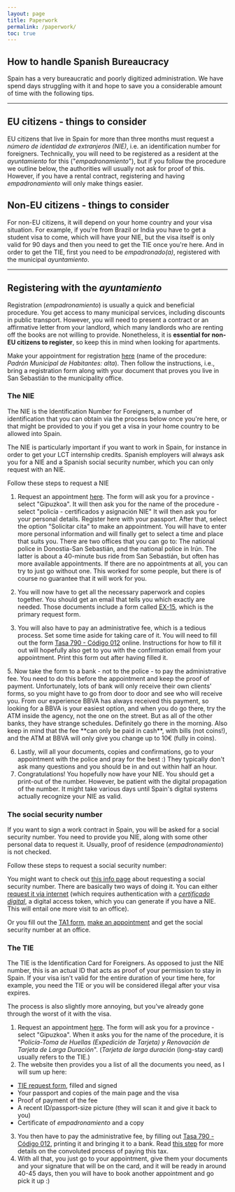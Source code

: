 ```yaml
---
layout: page
title: Paperwork
permalink: /paperwork/
toc: true
---
```


## How to handle Spanish Bureaucracy
Spain has a very bureaucratic and poorly digitized administration. We have spend days struggling with it and hope to save you a considerable amount of time with the following tips.

---

## EU citizens - things to consider
EU citizens that live in Spain for more than three months must request a *número de identidad de extranjeros (NIE)*, i.e. an identification number for foreigners. Technically, you will need to be registered as a resident at the *ayuntamiento* for this ("*empadronamiento*"), but if you follow the procedure we outline below, the authorities will usually not ask for proof of this. However, if you have a rental contract, registering and having *empadronamiento* will only make things easier. 

## Non-EU citizens - things to consider
For non-EU citizens, it will depend on your home country and your visa situation. For example, if you're from Brazil or India you have to get a student visa to come, which will have your NIE, but the visa itself is only valid for 90 days and then you need to get the TIE once you're here. And in order to get the TIE, first you need to be *empadronado(a)*, registered with the municipal *ayuntamiento*.

---

## Registering with the *ayuntamiento*
Registration (*empadronamiento*) is usually a quick and beneficial procedure. You get access to many municipal services, including discounts in public transport.
However, you will need to present a contract or an affirmative letter from your landlord, which many landlords who are renting off the books are not willing to provide. Nonetheless, it is **essential for non-EU citizens to register**, so keep this in mind when looking for apartments.

Make your appointment for registration [here](https://www.donostia.eus/info/udalinfo/Tramites.nsf/vTramites/8A56560AE3CA7957C125814500390C56?OpenDocument&idioma=cas&des=Ciudadan%EDa&id=D580485#) (name of the procedure: *Padrón Municipal de Habitantes: alta*). Then follow the instructions, i.e., bring a registration form along with your document that proves you live in San Sebastián to the municipality office.

### The NIE
The NIE is the Identification Number for Foreigners, a number of identification that you can obtain via the process below once you're here, or that might be provided to you if you get a visa in your home country to be allowed into Spain.

The NIE is particularly important if you want to work in Spain, for instance in order to get your LCT internship credits. Spanish employers will always ask you for a NIE and a Spanish social security number, which you can only request with an NIE.

Follow these steps to request a NIE
1. Request an appointment [here](https://sede.administracionespublicas.gob.es/pagina/index/directorio/icpplus/language/es_ES). The form will ask you for a province - select "Gipuzkoa". It will then ask you for the name of the procedure - select "policía - certificados y asignación NIE" It will then ask you for your personal details. Register here with your passport. After that, select the option "Solicitar cita" to make an appointment. You will have to enter more personal information and will finally get to select a time and place that suits you. There are two offices that you can go to: The national police in Donostia-San Sebastián, and the national police in Irún. The latter is about a 40-minute bus ride from San Sebastián, but often has more available appointments. If there are no appointments at all, you can try to just go without one. This worked for some people, but there is of course no guarantee that it will work for you.

2. You will now have to get all the necessary paperwork and copies together. You should get an email that tells you which exactly are needed. Those documents include a form called [EX-15](https://sede.policia.gob.es/portalCiudadano/extranjeria/EX15.pdf), which is the primary request form. 
3. You will also have to pay an administrative fee, which is a tedious process. Set some time aside for taking care of it. You will need to fill out the form [Tasa 790 - Código 012](https://sede.policia.gob.es/Tasa790_012/ImpresoRellenar) online. Instructions for how to fill it out will hopefully also get to you with the confirmation email from your appointment. Print this form out after having filled it.

<a name="feeprocess" />
5. Now take the form to a bank - not to the police - to pay the administrative fee. You need to do this before the appointment and keep the proof of payment. Unfortunately, lots of bank will only receive their own clients' forms, so you might have to go from door to door and see who will receive you. From our experience BBVA has always received this payment, so looking for a BBVA is your easiest option, and when you do go there, try the ATM inside the agency, not the one on the street. But as all of the other banks, they have strange schedules. Definitely go there in the morning. Also keep in mind that the fee **can only be paid in cash**, with bills (not coins!), and the ATM at BBVA will only give you change up to 10€ (fully in coins).

6. Lastly, will all your documents, copies and confirmations, go to your appointment with the police and pray for the best :) They typically don't ask many questions and you should be in and out within half an hour.
7. Congratulations! You hopefully now have your NIE. You should get a print-out of the number. However, be patient with the digital propagation of the number. It might take various days until Spain's digital systems actually recognize your NIE as valid.

### The social security number
If you want to sign a work contract in Spain, you will be asked for a social security number. You need to provide you NIE, along with some other personal data to request it. Usually, proof of residence (*empadronamiento*) is not checked.

Follow these steps to request a social security number:

You might want to check out [this info page](https://www.seg-social.es/wps/portal/wss/internet/InformacionUtil/44539/44084?changeLanguage=en) about requesting a social security number. There are basically two ways of doing it. You can either [request it via internet](https://sp.seg-social.es/ProsaInternet/OnlineAccess?ARQ.SPM.ACTION=LOGIN&ARQ.SPM.APPTYPE=SERVICE&ARQ.IDAPP=XV204100&PAUC.FORCE_IDP=IPCE&_ga=2.103625671.63756880.1636477911-2140256611.1635967704) (which requires authentication with a [*certificado digital*](https://www.sede.fnmt.gob.es/certificados/persona-fisica/obtener-certificado-software/solicitar-certificado), a digital access token, which you can generate if you have a NIE. This will entail one more visit to an office). 

Or you fill out the [TA1 form](https://www.seg-social.es/wps/portal/wss/internet/Trabajadores/Afiliacion/10817/31190/572), [make an appointment](https://www.seg-social.es/wps/portal/wss/internet/OficinaSeguridadSocial/) and get the social security number at an office.

### The TIE

The TIE is the Identification Card for Foreigners. As opposed to just the NIE number, this is an actual ID that acts as proof of your permission to stay in Spain. If your visa isn't valid for the entire duration of your time here, for example, you need the TIE or you will be considered illegal after your visa expires.

The process is also slightly more annoying, but you've already gone through the worst of it with the visa.

1. Request an appointment [here](https://sede.administracionespublicas.gob.es/pagina/index/directorio/icpplus/language/es_ES). The form will ask you for a province - select "Gipuzkoa". When it asks you for the name of the procedure, it is "*Policía-Toma de Huellas (Expedición de Tarjeta) y Renovación de Tarjeta de Larga Duración*". (*Tarjeta de larga duración* (long-stay card) usually refers to the TIE.)
2. The website then provides you a list of all the documents you need, as I will sum up here:
* [TIE request form](https://extranjeros.inclusion.gob.es/ficheros/Modelos_solicitudes/mod_solicitudes2/17-Formulario_TIE.pdf), filled and signed
* Your passport and copies of the main page and the visa
* Proof of payment of the fee
* A recent ID/passport-size picture (they will scan it and give it back to you)
* Certificate of *empadronamiento* and a copy
3. You then have to pay the administrative fee, by filling out [Tasa 790 - Código 012](https://sede.policia.gob.es/Tasa790_012/ImpresoRellenar), printing it and bringing it to a bank. Read [this step](#feeprocess) for more details on the convoluted process of paying this tax.
4. With all that, you just go to your appointment, give them your documents and your signature that will be on the card, and it will be ready in around 40-45 days, then you will have to book another appointment and go pick it up :)
